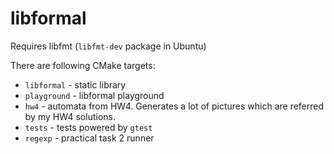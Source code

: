 # libformal
Requires libfmt (`libfmt-dev` package in Ubuntu)

There are following CMake targets:
- `libformal` - static library
- `playground` - libformal playground
- `hw4` - automata from HW4. Generates a lot of pictures which are referred by my HW4 solutions.  
- `tests` - tests powered by `gtest`
- `regexp` - practical task 2 runner
